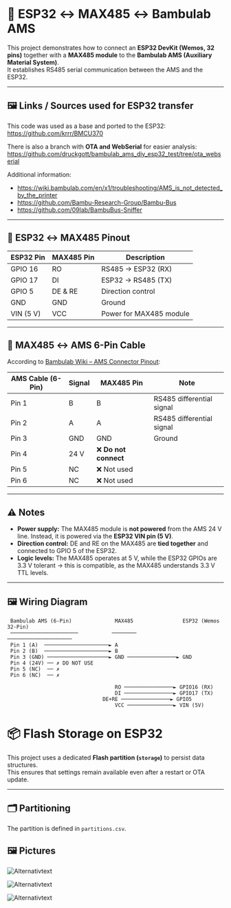  
# 📡 ESP32 ↔ MAX485 ↔ Bambulab AMS

This project demonstrates how to connect an **ESP32 DevKit (Wemos, 32 pins)** together with a **MAX485 module** to the **Bambulab AMS (Auxiliary Material System)**.  
It establishes RS485 serial communication between the AMS and the ESP32.

---

## 🖼️ Links / Sources used for ESP32 transfer

This code was used as a base and ported to the ESP32:  
https://github.com/krrr/BMCU370

There is also a branch with **OTA and WebSerial** for easier analysis:  
https://github.com/druckgott/bambulab_ams_diy_esp32_test/tree/ota_webserial

Additional information:  

- https://wiki.bambulab.com/en/x1/troubleshooting/AMS_is_not_detected_by_the_printer  
- https://github.com/Bambu-Research-Group/Bambu-Bus  
- https://github.com/09lab/BambuBus-Sniffer  

---

## 🔌 ESP32 ↔ MAX485 Pinout

| ESP32 Pin | MAX485 Pin | Description              |
|-----------|------------|--------------------------|
| GPIO 16   | RO         | RS485 → ESP32 (RX)       |
| GPIO 17   | DI         | ESP32 → RS485 (TX)       |
| GPIO 5    | DE & RE    | Direction control        |
| GND       | GND        | Ground                   |
| VIN (5 V) | VCC        | Power for MAX485 module  |

---

## 🔌 MAX485 ↔ AMS 6-Pin Cable

According to [Bambulab Wiki – AMS Connector Pinout](https://wiki.bambulab.com/en/x1/troubleshooting/AMS_is_not_detected_by_the_printer):

| AMS Cable (6-Pin) | Signal | MAX485 Pin | Note                           |
|-------------------|--------|------------|--------------------------------|
| Pin 1             | B      | B          | RS485 differential signal      |
| Pin 2             | A      | A          | RS485 differential signal      |
| Pin 3             | GND    | GND        | Ground                         |
| Pin 4             | 24 V   | ❌ **Do not connect** |
| Pin 5             | NC     | ❌ Not used              |
| Pin 6             | NC     | ❌ Not used              |

---

## ⚠️ Notes

- **Power supply:** The MAX485 module is **not powered** from the AMS 24 V line. Instead, it is powered via the **ESP32 VIN pin (5 V)**.  
- **Direction control:** DE and RE on the MAX485 are **tied together** and connected to GPIO 5 of the ESP32.  
- **Logic levels:** The MAX485 operates at 5 V, while the ESP32 GPIOs are 3.3 V tolerant → this is compatible, as the MAX485 understands 3.3 V TTL levels.  

---

## 🖼️ Wiring Diagram

```text
 Bambulab AMS (6-Pin)              MAX485                ESP32 (Wemos 32-Pin)
 ──────────────────────           ────────              ─────────────────────
 Pin 1 (A)  ─────────────────────► A
 Pin 2 (B)  ─────────────────────► B
 Pin 3 (GND) ────────────────────► GND ────────────────► GND
 Pin 4 (24V) ── ✗ DO NOT USE
 Pin 5 (NC)  ── ✗
 Pin 6 (NC)  ── ✗

                                   RO ────────────────► GPIO16 (RX)
                                   DI ────────────────► GPIO17 (TX)
                               DE+RE ────────────────► GPIO5
                                   VCC ───────────────► VIN (5V)

```

# 📦 Flash Storage on ESP32

This project uses a dedicated **Flash partition (`storage`)** to persist data structures.  
This ensures that settings remain available even after a restart or OTA update.

---

## 🗂️ Partitioning

The partition is defined in `partitions.csv`.

## 🖼️ Pictures

![Alternativtext](images/ams.jpg)

![Alternativtext](images/second_ams.jpg)

![Alternativtext](images/webserial.jpg)



